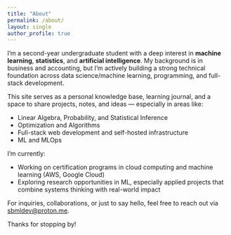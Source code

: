 ```yaml
---
title: "About"
permalink: /about/
layout: single
author_profile: true
---
```


I’m a second-year undergraduate student with a deep interest in **machine learning**, **statistics**, and **artificial intelligence**. My background is in business and accounting, but I’m actively building a strong technical foundation across data science/machine learning, programming, and full-stack development.

This site serves as a personal knowledge base, learning journal, and a space to share projects, notes, and ideas — especially in areas like:
- Linear Algebra, Probability, and Statistical Inference
- Optimization and Algorithms
- Full-stack web development and self-hosted infrastructure
- ML and MLOps

I’m currently:
- Working on certification programs in cloud computing and machine learning (AWS, Google Cloud)
- Exploring research opportunities in ML, especially applied projects that combine systems thinking with real-world impact

For inquiries, collaborations, or just to say hello, feel free to reach out via [sbmldev@proton.me](mailto:sbmldev@proton.me).

Thanks for stopping by!
